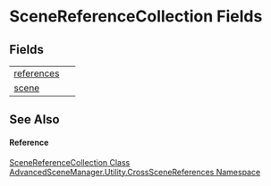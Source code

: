 # SceneReferenceCollection Fields




## Fields
<table>
<tr>
<td><a href="F_AdvancedSceneManager_Utility_CrossSceneReferences_SceneReferenceCollection_references.md">references</a></td>
<td> </td></tr>
<tr>
<td><a href="F_AdvancedSceneManager_Utility_CrossSceneReferences_SceneReferenceCollection_scene.md">scene</a></td>
<td> </td></tr>
</table>

## See Also


#### Reference
<a href="T_AdvancedSceneManager_Utility_CrossSceneReferences_SceneReferenceCollection.md">SceneReferenceCollection Class</a>  
<a href="N_AdvancedSceneManager_Utility_CrossSceneReferences.md">AdvancedSceneManager.Utility.CrossSceneReferences Namespace</a>  
